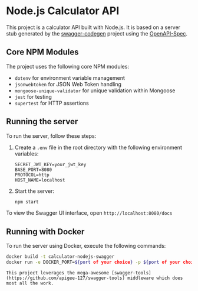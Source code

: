 # Node.js Calculator API

This project is a calculator API built with Node.js. It is based on a server stub generated by the [swagger-codegen](https://github.com/swagger-api/swagger-codegen) project using the [OpenAPI-Spec](https://github.com/OAI/OpenAPI-Specification).

## Core NPM Modules

The project uses the following core NPM modules:

- `dotenv` for environment variable management
- `jsonwebtoken` for JSON Web Token handling
- `mongoose-unique-validator` for unique validation within Mongoose
- `jest` for testing
- `supertest` for HTTP assertions

## Running the server

To run the server, follow these steps:

1. Create a `.env` file in the root directory with the following environment variables:

   ```env
   SECRET_JWT_KEY=your_jwt_key
   BASE_PORT=8080
   PROTOCOL=http
   HOST_NAME=localhost
   ```

2. Start the server:

   ```bash
   npm start
   ```

To view the Swagger UI interface, open `http://localhost:8080/docs`

## Running with Docker

To run the server using Docker, execute the following commands:

```bash
docker build -t calculator-nodejs-swagger
docker run -e DOCKER_PORT=${port of your choice} -p ${port of your choice}:8080 calculator-nodejs-swagger
```

```
This project leverages the mega-awesome [swagger-tools](https://github.com/apigee-127/swagger-tools) middleware which does most all the work.
```
